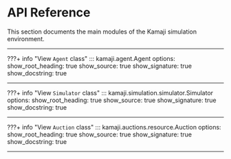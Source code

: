 # API Reference

This section documents the main modules of the Kamaji simulation environment.

---

<!-- ## Agent -->

???+ info "View `Agent` class"
    ::: kamaji.agent.Agent
        options:
          show_root_heading: true
          show_source: true
          show_signature: true
          show_docstring: true

---

<!-- ## Simulator -->

???+ info "View `Simulator` class"
    ::: kamaji.simulation.simulator.Simulator
        options:
          show_root_heading: true
          show_source: true
          show_signature: true
          show_docstring: true

---

<!-- ## Auction -->

???+ info "View `Auction` class"
    ::: kamaji.auctions.resource.Auction
        options:
          show_root_heading: true
          show_source: true
          show_signature: true
          show_docstring: true

---

<!-- ## PID Controller -->
<!-- 
???+ info "View `PIDController` class"
    ::: kamaji.controllers.pid_control.PIDController
        options:
          show_root_heading: false
          show_source: true
          show_signature: true
          show_docstring: true -->
